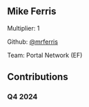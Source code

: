 
## Mike Ferris
Multiplier: 1

Github: [@mrferris](https://github.com/mrferris)

Team: Portal Network (EF)

## Contributions

### Q4 2024

